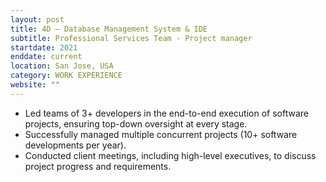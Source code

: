 ```yaml
---
layout: post
title: 4D – Database Management System & IDE
subtitle: Professional Services Team - Project manager
startdate: 2021
enddate: current
location: San Jose, USA
category: WORK EXPERIENCE
website: ""
---
```

- Led teams of 3+ developers in the end-to-end execution of software projects, ensuring top-down oversight at every stage.
- Successfully managed multiple concurrent projects (10+ software developments per year).
- Conducted client meetings, including high-level executives, to discuss project progress and requirements.
